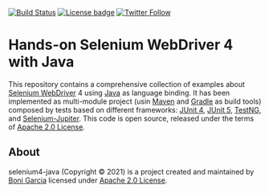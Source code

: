 [![Build Status](https://github.com/bonigarcia/selenium4-java/workflows/build/badge.svg)](https://github.com/bonigarcia/selenium4-java/actions)
[![License badge](https://img.shields.io/badge/license-Apache2-green.svg)](http://www.apache.org/licenses/LICENSE-2.0)
[![Twitter Follow](https://img.shields.io/twitter/follow/boni_gg.svg?style=social)](https://twitter.com/boni_gg)

# Hands-on Selenium WebDriver 4 with Java

This repository contains a comprehensive collection of examples about [Selenium WebDriver] 4 using [Java] as language binding. It has been implemented as multi-module project (usin [Maven] and [Gradle] as build tools) composed by tests based on different frameworks: [JUnit 4], [JUnit 5], [TestNG], and [Selenium-Jupiter]. This code is open source, released under the terms of [Apache 2.0 License].

## About

selenium4-java (Copyright &copy; 2021) is a project created and maintained by [Boni Garcia] licensed under [Apache 2.0 License].

[Apache 2.0 License]: http://www.apache.org/licenses/LICENSE-2.0
[Boni Garcia]: http://bonigarcia.github.io/
[Gradle]: https://gradle.org/
[Java]: https://www.java.com/
[JUnit 4]: https://junit.org/junit4/
[JUnit 5]: https://junit.org/junit5/docs/current/user-guide/
[Maven]: https://maven.apache.org/
[Selenium WebDriver]: http://docs.seleniumhq.org/projects/webdriver/
[Selenium-Jupiter]: https://bonigarcia.github.io/selenium-jupiter/
[TestNG]: https://testng.org/doc/
